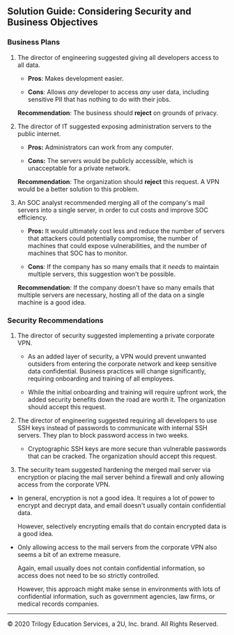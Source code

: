 ## Solution Guide: Considering Security and Business Objectives

### Business Plans

1. The director of engineering suggested giving all developers access to all data. 
  
    - **Pros**: Makes development easier. 
    
    - **Cons**: Allows _any_ developer to access _any_ user data, including sensitive PII that has nothing to do with their jobs. 
    
   **Recommendation**: The business should **reject** on grounds of privacy.

2. The director of IT suggested exposing administration servers to the public internet. 

    - **Pros:** Administrators can work from any computer. 
    
    - **Cons:** The servers would be publicly accessible, which is unacceptable for a private network. 
    
    **Recommendation**: The organization should **reject** this request. A VPN would be a better solution to this problem.

3. An SOC analyst recommended merging all of the company's mail servers into a single server, in order to cut costs and improve SOC efficiency. 

    - **Pros:** It would ultimately cost less and reduce the number of servers that attackers could potentially compromise, the number of machines that could expose vulnerabilities, and the number of machines that SOC has to monitor.

    - **Cons**: If the company has so many emails that it _needs_ to maintain multiple servers, this suggestion won't be possible.

     **Recommendation**: If the company doesn't have so many emails that multiple servers are necessary, hosting all of the data on a single machine is a good idea. 
    
### Security Recommendations

1. The director of security suggested implementing a private corporate VPN.  

    - As an added layer of security, a VPN would prevent unwanted outsiders from entering the corporate network and keep sensitive data confidential. Business practices will change significantly, requiring onboarding and training of all employees. 

    - While the initial onboarding and training will require upfront work, the added security benefits down the road are worth it. The organization should accept this request. 


2. The director of engineering suggested requiring all developers to use SSH keys instead of passwords to communicate with internal SSH servers. They plan to block password access in two weeks.

    - Cryptographic SSH keys are more secure than vulnerable passwords that can be cracked. The organization should accept this request. 


3. The security team suggested hardening the merged mail server via encryption or placing the mail server behind a firewall and only allowing access from the corporate VPN.
  
  - In general, encryption is not a good idea. It requires a lot of power to encrypt and decrypt data, and email doesn't usually contain confidential data.
  
    However, selectively encrypting emails that do contain encrypted data is a good idea.
    
   - Only allowing access to the mail servers from the corporate VPN also seems a bit of an extreme measure. 
    
     Again, email usually does not contain confidential information, so access does not need to be so strictly controlled. 
    
     However, this approach might make sense in environments with lots of confidential information, such as government agencies, law firms, or medical records companies.

--- 
© 2020 Trilogy Education Services, a 2U, Inc. brand. All Rights Reserved.

